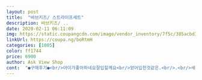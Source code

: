 ```yaml
---
layout: post 
title:  "바브키즈/ 스트라이프세트" 
description: 바브키즈/ ..
date: 2020-02-11 06:11:09 
img: https://static.coupangcdn.com/image/vendor_inventory/7f5c/385acbd344c346679a6044c525f568f0cf363b5182bc12ed92a0ff00fec4.jpg 
linkUrl: https://coupa.ng/boRtmH 
categories: [1005] 
color: ff1744 
price: 6900 
author: Ask View Shop 
cont:  "●구매후기●<br/>아이가좋아하네요잘입힐께요<br/>얻어입힌것같은.<br/>.<br/>새것같진않아요<br/>" 
---
```

